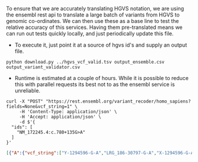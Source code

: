 To ensure that we are accurately translating HGVS notation, we are using the ensembl rest api to translate a large batch of variants from HGVS to 
genomic co-ordinates. We can then use these as a base line to test the relative accuracy of this services.
Having them pre-translated means we can run out tests quickly locally, and just periodically update this file.

- To execute it, just point it at a source of hgvs id's and supply an output file.

```shell
python download.py ../hgvs_vcf_valid.tsv output_ensemble.csv output_variant_validator.csv
```

- Runtime is estimated at a couple of hours. While it is possible to reduce this with parallel requests its best not to as the ensembl service is unreliable.

```shell
curl -X "POST" "https://rest.ensembl.org/variant_recoder/homo_sapiens?fields=None&vcf_string=1" \
     -H 'Content-Type: application/json' \
     -H 'Accept: application/json' \
     -d $'{
  "ids": [
    "NM_172245.4:c.780+135G>A"
  ]
}'
```

```json
[{"A":{"vcf_string":["Y-1294596-G-A","LRG_186-30797-G-A","X-1294596-G-A"],"input":"NM_172245.4:c.780+135G>A"}}]
````